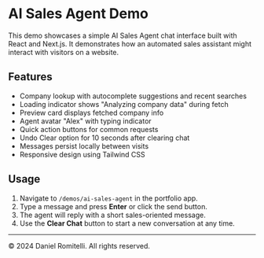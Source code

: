 # AI Sales Agent Demo

This demo showcases a simple AI Sales Agent chat interface built with React and Next.js. It demonstrates how an automated sales assistant might interact with visitors on a website.

## Features
- Company lookup with autocomplete suggestions and recent searches
- Loading indicator shows "Analyzing company data" during fetch
- Preview card displays fetched company info
- Agent avatar "Alex" with typing indicator
- Quick action buttons for common requests
- Undo Clear option for 10 seconds after clearing chat
- Messages persist locally between visits
- Responsive design using Tailwind CSS

## Usage
1. Navigate to `/demos/ai-sales-agent` in the portfolio app.
2. Type a message and press **Enter** or click the send button.
3. The agent will reply with a short sales-oriented message.
4. Use the **Clear Chat** button to start a new conversation at any time.

---

© 2024 Daniel Romitelli. All rights reserved.
